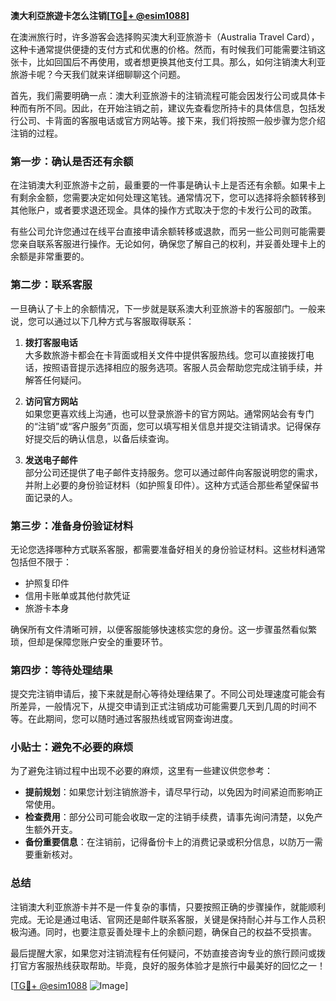 **澳大利亞旅遊卡怎么注销[[TG💪+ @esim1088](https://t.me/s/esim1088)]**

在澳洲旅行时，许多游客会选择购买澳大利亚旅游卡（Australia Travel Card），这种卡通常提供便捷的支付方式和优惠的价格。然而，有时候我们可能需要注销这张卡，比如回国后不再使用，或者想更换其他支付工具。那么，如何注销澳大利亚旅游卡呢？今天我们就来详细聊聊这个问题。

首先，我们需要明确一点：澳大利亚旅游卡的注销流程可能会因发行公司或具体卡种而有所不同。因此，在开始注销之前，建议先查看您所持卡的具体信息，包括发行公司、卡背面的客服电话或官方网站等。接下来，我们将按照一般步骤为您介绍注销的过程。

### 第一步：确认是否还有余额

在注销澳大利亚旅游卡之前，最重要的一件事是确认卡上是否还有余额。如果卡上有剩余金额，您需要决定如何处理这笔钱。通常情况下，您可以选择将余额转移到其他账户，或者要求退还现金。具体的操作方式取决于您的卡发行公司的政策。

有些公司允许您通过在线平台直接申请余额转移或退款，而另一些公司则可能需要您亲自联系客服进行操作。无论如何，确保您了解自己的权利，并妥善处理卡上的余额是非常重要的。

### 第二步：联系客服

一旦确认了卡上的余额情况，下一步就是联系澳大利亚旅游卡的客服部门。一般来说，您可以通过以下几种方式与客服取得联系：

1. **拨打客服电话**  
   大多数旅游卡都会在卡背面或相关文件中提供客服热线。您可以直接拨打电话，按照语音提示选择相应的服务选项。客服人员会帮助您完成注销手续，并解答任何疑问。

2. **访问官方网站**  
   如果您更喜欢线上沟通，也可以登录旅游卡的官方网站。通常网站会有专门的“注销”或“客户服务”页面，您可以填写相关信息并提交注销请求。记得保存好提交后的确认信息，以备后续查询。

3. **发送电子邮件**  
   部分公司还提供了电子邮件支持服务。您可以通过邮件向客服说明您的需求，并附上必要的身份验证材料（如护照复印件）。这种方式适合那些希望保留书面记录的人。

### 第三步：准备身份验证材料

无论您选择哪种方式联系客服，都需要准备好相关的身份验证材料。这些材料通常包括但不限于：

- 护照复印件  
- 信用卡账单或其他付款凭证  
- 旅游卡本身  

确保所有文件清晰可辨，以便客服能够快速核实您的身份。这一步骤虽然看似繁琐，但却是保障您账户安全的重要环节。

### 第四步：等待处理结果

提交完注销申请后，接下来就是耐心等待处理结果了。不同公司处理速度可能会有所差异，一般情况下，从提交申请到正式注销成功可能需要几天到几周的时间不等。在此期间，您可以随时通过客服热线或官网查询进度。

### 小贴士：避免不必要的麻烦

为了避免注销过程中出现不必要的麻烦，这里有一些建议供您参考：

- **提前规划**：如果您计划注销旅游卡，请尽早行动，以免因为时间紧迫而影响正常使用。
- **检查费用**：部分公司可能会收取一定的注销手续费，请事先询问清楚，以免产生额外开支。
- **备份重要信息**：在注销前，记得备份卡上的消费记录或积分信息，以防万一需要重新核对。

### 总结

注销澳大利亚旅游卡并不是一件复杂的事情，只要按照正确的步骤操作，就能顺利完成。无论是通过电话、官网还是邮件联系客服，关键是保持耐心并与工作人员积极沟通。同时，也要注意妥善处理卡上的余额问题，确保自己的权益不受损害。

最后提醒大家，如果您对注销流程有任何疑问，不妨直接咨询专业的旅行顾问或拨打官方客服热线获取帮助。毕竟，良好的服务体验才是旅行中最美好的回忆之一！

[[TG💪+ @esim1088](https://t.me/s/esim1088) ![Image](https://i.postimg.cc/4NQfJmqS/Snipaste-2025-05-13-00-14-12.png)]